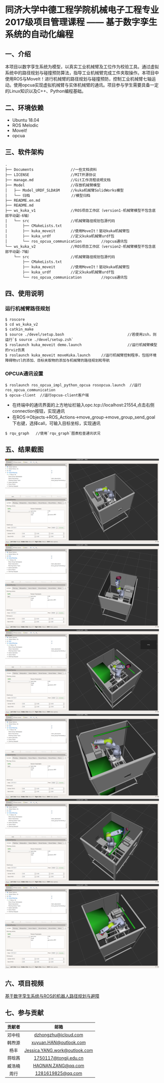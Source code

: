 
# 同济大学中德工程学院机械电子工程专业2017级项目管理课程 —— 基于数字孪生系统的自动化编程

## 一、介绍
  
本项目以数字孪生系统为模型，以真实工业机械臂及工位作为校验工具。通过虚拟系统中的路径规划与碰撞预防算法，指导工业机械臂完成工件夹取操作。本项目中使用ROS与MoveIt！进行机械臂的路径规划与碰撞预防，控制工业机械臂七轴运动。使用opcua实现虚拟机械臂与实体机械臂的通讯。项目参与学生需要具备一定的Linux知识以及C++、Python编程基础。

## 二、环境依赖

- Ubuntu 18.04
- ROS Melodic
- Moveit!
- opcua

## 三、软件架构

```Shell
.
├── Documents                 //一些文档资料
├── LICENSE                   //MIT开源协议
├── manage.md                 //Git工作流程说明文档
├── Model                     //存放机械臂模型
│   ├── Model_URDF_SLDASM     //kuka机械臂SolidWorks模型
│   └── 归档                   //模型归档
├── README.en.md
├── README.md
├── ws_kuka_v1                //ROS项目工作区（version1-机械臂模型不包含底部平动副-6轴）
|   └── src                   //机械臂路径规划包源代码
│       ├── CMakeLists.txt
|       ├── kuka_moveit       //使用MoveIt！驱动kuka机械臂包
│       ├── kuka_urdf         //定义kuka机械臂urdf包
│       └── ros_opcua_communication         //opcua通讯包
└── ws_kuka_v2                //ROS项目工作区（version2-机械臂模型不包含底部平动副-7轴）
    └── src                   //机械臂路径规划包源代码
        ├── CMakeLists.txt
        ├── kuka_moveit       //使用MoveIt！驱动kuka机械臂包
        ├── kuka_urdf         //定义kuka机械臂urdf包
        └── ros_opcua_communication         //opcua通讯包
```

## 四、使用说明

### 运行机械臂路径规划

```Shell
$ roscore
$ cd ws_kuka_v2
$ catkin_make
$ source ./devel/setup.bash                             //若使用zsh，则运行`$ source ./devel/setup.zsh`
$ roslaunch kuka_moveit demo.launch                     //运行机械臂模型的rviz仿真
$ roslaunch kuka_moveit moveKuka.launch     //运行机械臂控制程序，包括环境障碍物stl的添加、目标夹取物的添加与机械臂的路径规划和导航
```

### OPCUA通讯设置

```Shell
$ roslaunch ros_opcua_impl_python_opcua rosopcua.launch  //运行ros_opcua_communication
$ opcua-client  //运行opcua-client客户端
```

- 在终端中的通讯界面的上方地址栏输入opc.tcp://localhost:21554,点击右侧connection按钮，实现通讯
- 在ROS->Objects->ROS_Actions->move_group->move_group_send_goal下右键，选择call，可输入目标坐标，实现通讯

```Shell
$ rqu_graph   //使用`rqu_graph`图表检查通讯状况
```

## 五、结果截图

![Scene1未抓取box](./Documents/Pictures/1_box_catch.png)
![Scene1已抓取box](./Documents/Pictures/1_box_catched.png)
![Scene2已抓取box](./Documents/Pictures/2_box_catched.png)
![Scene3未抓取cylinder](./Documents/Pictures/3_cylinder_catch.png)
![Scene3已抓取cylinder](./Documents/Pictures/3_cylinder_catched.png)
![Scene3放下cylinder](./Documents/Pictures/3_cylinder_put.png)

## 六、项目视频

[基于数字孪生系统与ROS的机器人路径规划与避障](https://www.bilibili.com/video/BV1N54y1q7c4/)

## 七、参与贡献

| 贡献者 |          邮箱          |
| :----: | :--------------------: |
| 邓中柱 |  dzhongzhu@icloud.com  |
| 韩煦源 | xuyuan.HAN@outlook.com |
|  杨丰  | Jessica.YANG.work@outlook.com|
| 蒋晗茜 | 1750117@tongji.edu.cn  |
| 臧浩楠 |  HAONAN.ZANG@qq.com    |
|  周行  |  1281619825@qq.com    |